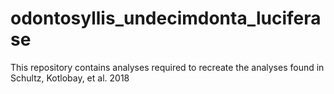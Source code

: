 # odontosyllis_undecimdonta_luciferase
This repository contains analyses required to recreate the analyses found in Schultz, Kotlobay, et al. 2018
